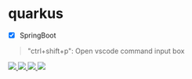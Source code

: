 # quarkus

- [x] SpringBoot

> "ctrl+shift+p": Open vscode command input box

<p align='left'>
 <a href="#">
    <img src="https://img.shields.io/badge/Spring_Boot-6DB33F?style=for-the-badge&logo=spring-boot&logoColor=white" />
 <img src="https://img.shields.io/badge/Quarkus-000000?style=for-the-badge&logo=quarkus" />
  <img src="https://img.shields.io/badge/Java-OK-green"/>
  <img src="https://img.shields.io/badge/HTML5-E34F26?style=flat&logo=html5&logoColor=white"/>
  </a>
</p>
